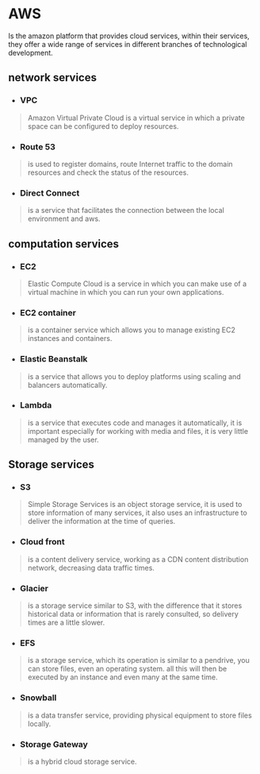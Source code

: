 # AWS

Is the amazon platform that provides cloud services, within their services, they offer a wide range of services in different branches of technological development.  

## network services
* ### VPC
>Amazon Virtual Private Cloud is a virtual service in which a private space can be configured to deploy resources. 
* ### Route 53
>is used to register domains, route Internet traffic to the domain resources and check the status of the resources.
* ### Direct Connect
>is a service that facilitates the connection between the local environment and aws.
## computation services
* ### EC2
>Elastic Compute Cloud is a service in which you can make use of a virtual machine in which you can run your own applications.
* ### EC2 container
>is a container service which allows you to manage existing EC2 instances and containers.
* ### Elastic Beanstalk
>is a service that allows you to deploy platforms using scaling and balancers automatically.
* ### Lambda
>is a service that executes code and manages it automatically, it is important especially for working with media and files, it is very little managed by the user.
## Storage services
* ### S3
>Simple Storage Services is an object storage service, it is used to store information of many services, it also uses an infrastructure to deliver the information at the time of queries.
* ### Cloud front
>is a content delivery service, working as a CDN content distribution network, decreasing data traffic times.
* ### Glacier
>is a storage service similar to S3, with the difference that it stores historical data or information that is rarely consulted, so delivery times are a little slower.
* ### EFS
>is a storage service, which its operation is similar to a pendrive, you can store files, even an operating system. all this will then be executed by an instance and even many at the same time.
* ### Snowball
>is a data transfer service, providing physical equipment to store files locally.
* ### Storage Gateway
>is a hybrid cloud storage service. 


